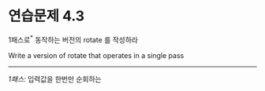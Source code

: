 # 연습문제 4.3


1패스로<sup>*</sup> 동작하는 버전의 rotate 를 작성하라

Write a version of rotate that operates in a single pass

<hr>

_1패스:_ 입력값을 한번만 순회하는